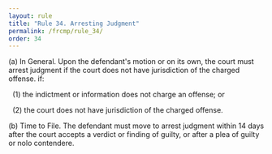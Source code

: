 ```yaml
---
layout: rule
title: "Rule 34. Arresting Judgment"
permalink: /frcmp/rule_34/
order: 34
---
```


(a) In General. Upon the defendant's motion or on its own, the court must arrest judgment if the court does not have jurisdiction of the charged offense. if:


&nbsp;&nbsp;(1) the indictment or information does not charge an offense; or


&nbsp;&nbsp;(2) the court does not have jurisdiction of the charged offense.


(b) Time to File. The defendant must move to arrest judgment within 14 days after the court accepts a verdict or finding of guilty, or after a plea of guilty or nolo contendere.
